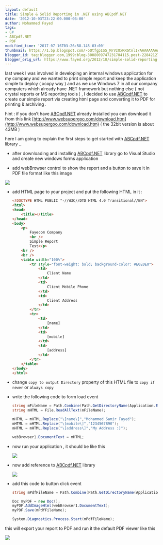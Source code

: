 ```yaml
---
layout: default
title: Simple & Solid Reporting in .NET using ABCpdf.NET
date: '2012-10-03T23:22:00.000-03:00'
author: Mohammed Fayed
tags:
- C#
- ABCpdf.NET
- PDF
modified_time: '2017-07-16T03:26:58.145-03:00'
thumbnail: https://1.bp.blogspot.com/-oQtfgp1SS_M/VzOxRRGtnlI/AAAAAAAAAEI/CbAUJnzNvqQRzzwBdS8whzYFaUdbMhBIgCLcB/s72-c/img1.png
blogger_id: tag:blogger.com,1999:blog-3008009747231704115.post-2284212767067580876
blogger_orig_url: https://www.fayed.org/2012/10/simple-solid-reporting-in-net-using.html
---
```


last week I was involved in developing an internal windows application for my company and we wanted to print simple report and keep the application simple to deploy ( xcopy way ) and as we use Windows 7 in all our company computers which already have .NET framework but nothing else ( not crystal reports or MS reporting tools ) , I decided to use [ABCpdf.NET](http://www.websupergoo.com/) to create our simple report via creating html page and converting it to PDF for printing & archiving .  
  
hint : if you don’t have [ABCpdf.NET](http://www.websupergoo.com/) already installed you can download it from this link [http://www.websupergoo.com/download.htm](http://www.websupergoo.com/download.htm) ( the 32bit version is about 43MB )  
  
here I am going to explain the first steps to get started with [ABCpdf.NET](http://www.websupergoo.com/) library ..  
  
- after downloading and installing [ABCpdf.NET](http://www.websupergoo.com/) library go to Visual Studio and create new windows forms application  
  
- add webBrowser control to show the report and a button to save it in PDF file format like this image  
  

[![](https://1.bp.blogspot.com/-oQtfgp1SS_M/VzOxRRGtnlI/AAAAAAAAAEI/CbAUJnzNvqQRzzwBdS8whzYFaUdbMhBIgCLcB/s1600/img1.png)](https://1.bp.blogspot.com/-oQtfgp1SS_M/VzOxRRGtnlI/AAAAAAAAAEI/CbAUJnzNvqQRzzwBdS8whzYFaUdbMhBIgCLcB/s1600/img1.png)

  
- add HTML page to your project and put the following HTML in it :  
  
    ```html
    <!DOCTYPE HTML PUBLIC "-//W3C//DTD HTML 4.0 Transitional//EN"> 
    <html> 
    <head> 
        <title></title> 
    </head> 
    <body> 
        <p> 
            Fayecom Company 
            <br /> 
            Simple Report 
            Test</p> 
        <br /> 
        <br /> 
        <table width="100%"> 
            <tr style="font-weight: bold; background-color: #E0E0E0"> 
                <td> 
                    Client Name 
                </td> 
                <td> 
                    Client Mobile Phone 
                </td> 
                <td> 
                    Client Address 
                </td> 
            </tr> 
            <tr> 
                <td> 
                    [name] 
                </td> 
                <td> 
                    [mobile] 
                </td> 
                <td> 
                    [address] 
                </td> 
            </tr> 
        </table> 
    </body> 
    </html>
    ```
  
- change `copy to output Directory` property of this HTML file to `copy if newer` or  `always copy`

  
- write the following code to form load event  
  
    ```csharp
    string mFileName = Path.Combine(Path.GetDirectoryName(Application.ExecutablePath) ,"HTMLPage1.htm");
    string mHTML = File.ReadAllText(mFileName); 

    mHTML = mHTML.Replace("\[name\]","Mohammed Samir Fayed"); 
    mHTML = mHTML.Replace("\[mobile\]","1234567890"); 
    mHTML = mHTML.Replace("\[address\]","My Address :)");

    webBrowser1.DocumentText = mHTML;
    ```
  
- now run your application , it should be like this  
  
    [![](https://1.bp.blogspot.com/-5zwQoDSji4M/VzOxcVGav1I/AAAAAAAAAEQ/Q-getYHRsGc-i3z0z2VfGL1TQfR3PJueACKgB/s1600/img2.png)](https://1.bp.blogspot.com/-5zwQoDSji4M/VzOxcVGav1I/AAAAAAAAAEQ/Q-getYHRsGc-i3z0z2VfGL1TQfR3PJueACKgB/s1600/img2.png)

  
  
- now add reference to [ABCpdf.NET](http://www.websupergoo.com/) library  
  

    [![](https://1.bp.blogspot.com/-j3kGQTlM55Q/VzOxoRZKtbI/AAAAAAAAAEY/8m8836rDeqA3o3R2fkaMMCuMs6kTEDtdACK4B/s640/img3.png)](http://1.bp.blogspot.com/-j3kGQTlM55Q/VzOxoRZKtbI/AAAAAAAAAEY/8m8836rDeqA3o3R2fkaMMCuMs6kTEDtdACK4B/s1600/img3.png)

  
  
  
- add this code to button click event  
  
    ```csharp
    string mPdfFileName = Path.Combine(Path.GetDirectoryName(Application.ExecutablePath) ,"tempFile.pdf");

    Doc myPDF = new Doc();
    myPDF.AddImageHtml(webBrowser1.DocumentText);
    myPDF.Save(mPdfFileName);

    System.Diagnostics.Process.Start(mPdfFileName);
    ```
  
this will export your report to PDF and run it the default PDF viewer like this  
  
  

[![](https://2.bp.blogspot.com/-oKw4zr_r1xc/VzOx1O80WSI/AAAAAAAAAEk/4gw3H1G8HWgbMsO2lBPCryZr1OGz-m9tQCK4B/s640/img4.png)](http://2.bp.blogspot.com/-oKw4zr_r1xc/VzOx1O80WSI/AAAAAAAAAEk/4gw3H1G8HWgbMsO2lBPCryZr1OGz-m9tQCK4B/s1600/img4.png)